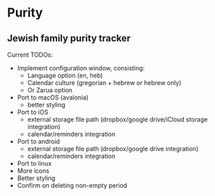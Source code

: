 # Purity

## Jewish family purity tracker

Current TODOs:

 - Implement configuration window, consisting:
	- Language option (en, heb)
	- Calendar culture (gregorian + hebrew or hebrew only)
	- Or Zarua option
 - Port to macOS (avalonia)
	- better styling
 - Port to iOS
	- external storage file path (dropbox/google drive/iCloud storage integration)
	- calendar/reminders integration
 - Port to android
	- external storage file path (dropbox/google drive integration)
	- calendar/reminders integration
 - Port to linux
 - More icons
 - Better styling
 - Confirm on deleting non-empty period